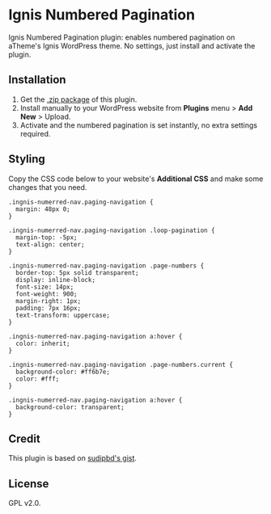 # Ignis Numbered Pagination
Ignis Numbered Pagination plugin: enables numbered pagination on aTheme's Ignis WordPress theme. No settings, just install and activate the plugin.

## Installation 

1. Get the [.zip package](https://github.com/kharissulistiyo/ignis-numbered-pagination/archive/main.zip) of this plugin.
2. Install manually to your WordPress website from **Plugins** menu > **Add New** > Upload.
3. Activate and the numbered pagination is set instantly, no extra settings required. 

## Styling 

Copy the CSS code below to your website's **Additional CSS** and make some changes that you need.

```
.ingnis-numerred-nav.paging-navigation {
  margin: 48px 0;
}

.ingnis-numerred-nav.paging-navigation .loop-pagination {
  margin-top: -5px;
  text-align: center;
}

.ingnis-numerred-nav.paging-navigation .page-numbers {
  border-top: 5px solid transparent;
  display: inline-block;
  font-size: 14px;
  font-weight: 900;
  margin-right: 1px;
  padding: 7px 16px;
  text-transform: uppercase;
}

.ingnis-numerred-nav.paging-navigation a:hover {
  color: inherit;
}

.ingnis-numerred-nav.paging-navigation .page-numbers.current {
  background-color: #ff6b7e;
  color: #fff;
}

.ingnis-numerred-nav.paging-navigation a:hover {
  background-color: transparent;
}
``` 

## Credit 

This plugin is based on [sudipbd's gist](https://gist.github.com/sudipbd/45cca73a78953b69fdbcd160e6430905).

## License 

GPL v2.0.
